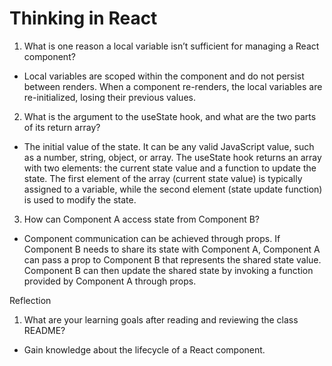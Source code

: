 # Thinking in React
1. What is one reason a local variable isn’t sufficient for managing a React component?
  - Local variables are scoped within the component and do not persist between renders. When a component re-renders, the local variables are re-initialized, losing their previous values. 
2. What is the argument to the useState hook, and what are the two parts of its return array?
  - The initial value of the state. It can be any valid JavaScript value, such as a number, string, object, or array. The useState hook returns an array with two elements: the current state value and a function to update the state. The first element of the array (current state value) is typically assigned to a variable, while the second element (state update function) is used to modify the state.
3. How can Component A access state from Component B?
  - Component communication can be achieved through props. If Component B needs to share its state with Component A, Component A can pass a prop to Component B that represents the shared state value. Component B can then update the shared state by invoking a function provided by Component A through props. 

Reflection
1. What are your learning goals after reading and reviewing the class README?
  - Gain knowledge about the lifecycle of a React component.